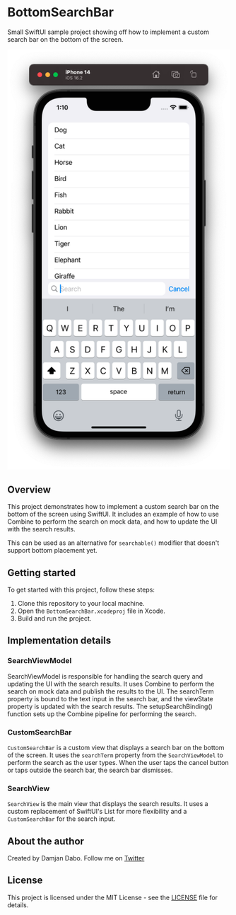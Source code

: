 # BottomSearchBar

Small SwiftUI sample project showing off how to implement a custom search bar on the bottom of the screen.

![Screenshot](screenshot.png)

## Overview

This project demonstrates how to implement a custom search bar on the bottom of the screen using SwiftUI. It includes an example of how to use Combine to perform the search on mock data, and how to update the UI with the search results.

This can be used as an alternative for `searchable()` modifier that doesn't support bottom placement yet.

## Getting started

To get started with this project, follow these steps:

1. Clone this repository to your local machine.
2. Open the `BottomSearchBar.xcodeproj` file in Xcode.
3. Build and run the project.

## Implementation details

### SearchViewModel

SearchViewModel is responsible for handling the search query and updating the UI with the search results. It uses Combine to perform the search on mock data and publish the results to the UI. The searchTerm property is bound to the text input in the search bar, and the viewState property is updated with the search results. The setupSearchBinding() function sets up the Combine pipeline for performing the search.

### CustomSearchBar

`CustomSearchBar` is a custom view that displays a search bar on the bottom of the screen. It uses the `searchTerm` property from the `SearchViewModel` to perform the search as the user types. When the user taps the cancel button or taps outside the search bar, the search bar dismisses.

### SearchView

`SearchView` is the main view that displays the search results. 
It uses a custom replacement of SwiftUI's List for more flexibility and a `CustomSearchBar` for the search input.

## About the author

Created by Damjan Dabo. Follow me on [Twitter](https://twitter.com/DamjanDabo)

## License

This project is licensed under the MIT License - see the [LICENSE](LICENSE) file for details.
